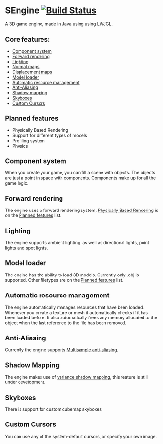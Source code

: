 # SEngine [![Build Status](https://travis-ci.org/Snakybo/SEngine.svg?branch=master)](https://travis-ci.org/Snakybo/SEngine)

A 3D game engine, made in Java using using LWJGL.

## Core features:
- [Component system](#component-system)
- [Forward rendering](#forward-rendering)
- [Lighting](#lighting)
- [Normal maps](http://en.wikipedia.org/wiki/Normal_mapping)
- [Displacement maps](http://en.wikipedia.org/wiki/Displacement_mapping)
- [Model loader](#model-loader)
- [Automatic resource management](#automatic-resource-management)
- [Anti-Aliasing](#anti-aliasing)
- [Shadow mapping](#shadow-mapping)
- [Skyboxes](#skyboxes)
- [Custom Cursors](#custom-cursors)

## Planned features
- Physically Based Rendering
- Support for different types of models
- Profiling system
- Physics

## Component system
When you create your game, you can fill a scene with objects. The objects are just a point in space with components. Components make up for all the game logic.

## Forward rendering
The engine uses a forward rendering system, [Physically Based Rendering](http://www.pbrt.org/) is on the [Planned features](#planned-features) list.

## Lighting
The engine supports ambient lighting, as well as directional lights, point lights and spot lights.

## Model loader
The engine has the ability to load 3D models. Currently only .obj is supported. Other filetypes are on the [Planned features](#planned-features) list.

## Automatic resource management
The engine automatically manages resources that have been loaded. Whenever you create a texture or mesh it automatically checks if it has been loaded before. It also automatically frees any memory allocated to the object when the last reference to the file has been removed.

## Anti-Aliasing
Currently the engine supports [Multisample anti-aliasing](http://en.wikipedia.org/wiki/Multisample_anti-aliasing).

## Shadow Mapping
The engine makes use of [variance shadow mapping](http://http.developer.nvidia.com/GPUGems3/gpugems3_ch08.html), this feature is still under development.

## Skyboxes
There is support for custom cubemap skyboxes.

## Custom Cursors
You can use any of the system-default cursors, or specify your own image.

